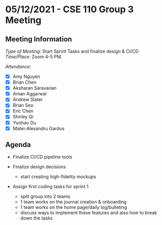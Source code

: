 # 05/12/2021 - CSE 110 Group 3 Meeting

## Meeting Information

*Type of Meeting*: Start Sprint Tasks and finalize design & CI/CD   
*Time/Place*: Zoom 4-5 PM.   

*Attendance*:
- [x] Amy Nguyen
- [x] Brian Chen
- [x] Aksharan Saravanan
- [x] Aman Aggarwal
- [x] Andrew Slater
- [x] Brian Seo
- [x] Eric Chen
- [x] Shirley Qi
- [x] Yunhao Du
- [x] Matei-Alexandru Gardus

## Agenda

- Finalize CI/CD pipeline tools
- Finalize design decisions
  - start creating high-fidelity mockups
 
- Assign first coding tasks for sprint 1
  - split group into 2 teams
  - 1 team works on the journal creation & onboarding 
  - 1 team works on the home page/daily log/bulleting
  - discuss ways to implement these features and also how to break down the tasks
